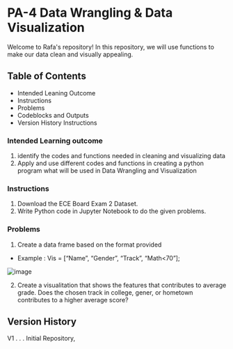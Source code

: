 # PA-4 Data Wrangling & Data Visualization
Welcome to Rafa's repository! In this repository, we will use functions to make our data clean and visually appealing.

## Table of Contents
- Intended Leaning Outcome
- Instructions
- Problems
- Codeblocks and Outputs
- Version History
Instructions


### Intended Learning outcome
1. identify the codes and functions needed in cleaning and visualizing data
2. Apply and use different codes and functions in creating a python program what will be used in Data Wrangling and Visualization


### Instructions
1. Download the ECE Board Exam 2 Dataset.
2. Write Python code in Jupyter Notebook to do the given problems.


### Problems
1. Create a data frame based on the format provided
- Example : Vis = [“Name”, “Gender”, “Track”, “Math<70”]; 

![image](https://github.com/user-attachments/assets/7fca6957-93f8-427c-9571-f67990b6fe62)


2. Create a visualitation that shows the features that contributes to average grade. Does the chosen track in college, gener, or hometown contributes to a higher average score?












## Version History

V1 . . . Initial Repository, 
